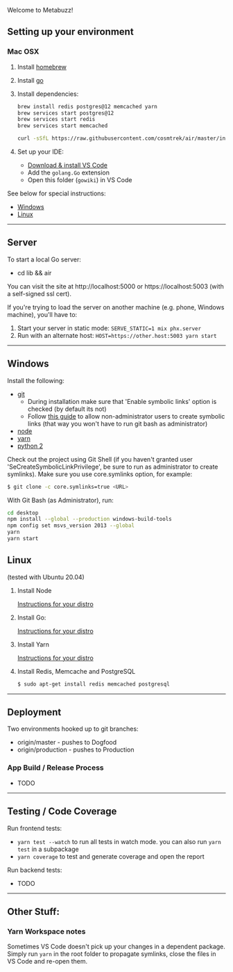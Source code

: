 Welcome to Metabuzz!

## Setting up your environment
### Mac OSX

1. Install [homebrew](https://brew.sh/)

2. Install [go](https://golang.org/doc/install)

3. Install dependencies:

    ```bash
    brew install redis postgres@12 memcached yarn
    brew services start postgres@12
    brew services start redis
    brew services start memcached

    curl -sSfL https://raw.githubusercontent.com/cosmtrek/air/master/install.sh | sh -s -- -b $(go env GOPATH)/bin

    ```

4. Set up your IDE:

    - [Download & install VS Code](https://code.visualstudio.com/download)
    - Add the `golang.Go` extension
    - Open this folder (`gowiki`) in VS Code


See below for special instructions:
 - [Windows](#windows)
 - [Linux](#linux)

---
## Server

To start a local Go server:

  * cd lib && air

You can visit the site at http://localhost:5000 or https://localhost:5003 (with a self-signed ssl cert).

If you're trying to load the server on another machine (e.g. phone, Windows machine), you'll have to:

1. Start your server in static mode: `SERVE_STATIC=1 mix phx.server`
2. Run with an alternate host: `HOST=https://other.host:5003 yarn start`

---
## Windows

Install the following:
- [git](https://git-scm.com/download/win)
  - During installation make sure that 'Enable symbolic links' option is checked (by default its not)
  - Follow [this guide](https://github.com/git-for-windows/git/wiki/Symbolic-Links#allowing-non-administrators-to-create-symbolic-links) to allow non-administrator users to create symbolic links (that way you won't have to run git bash as administrator)
- [node](https://nodejs.org/en/download/)
- [yarn](https://yarnpkg.com/lang/en/docs/install/#windows-stable)
- [python 2](https://www.python.org/downloads/release/python-2715/)

Check out the project using Git Shell (if you haven't granted user 'SeCreateSymbolicLinkPrivilege', be sure to run as administrator to create symlinks). Make sure you use core.symlinks option, for example:

  ```bash
  $ git clone -c core.symlinks=true <URL>
  ```


With Git Bash (as Administrator), run:

```bash
cd desktop
npm install --global --production windows-build-tools
npm config set msvs_version 2013 --global
yarn
yarn start
```

## Linux
(tested with Ubuntu 20.04)

  1. Install Node

     [Instructions for your distro](https://nodejs.org/en/download/package-manager/)

  2. Install Go:

     [Instructions for your distro](https://golang.org/doc/install)

  3. Install Yarn

     [Instructions for your distro](https://classic.yarnpkg.com/en/docs/install)

  4. Install Redis, Memcache and PostgreSQL

      ```bash
      $ sudo apt-get install redis memcached postgresql
      ```

---
## Deployment

Two environments hooked up to git branches:
- origin/master - pushes to Dogfood
- origin/production - pushes to Production


### App Build / Release Process

- TODO

---
## Testing / Code Coverage

Run frontend tests:

- `yarn test --watch` to run all tests in watch mode. you can also run `yarn test` in a subpackage
- `yarn coverage` to test and generate coverage and open the report

Run backend tests:

- TODO

---

## Other Stuff:

### Yarn Workspace notes

Sometimes VS Code doesn't pick up your changes in a dependent package. Simply run `yarn` in the
root folder to propagate symlinks, close the files in VS Code and re-open them.

